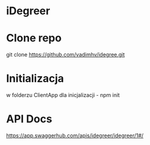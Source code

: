 # iDegreer


# Clone repo

git clone https://github.com/vadimhv/idegree.git

# Initializacja
w folderzu ClientApp dla inicjalizacji - npm init

# API Docs
https://app.swaggerhub.com/apis/idegreer/idegreer/1#/
